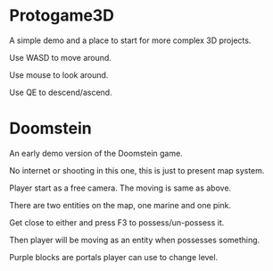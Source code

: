 # Protogame3D
A simple demo and a place to start for more complex 3D projects.

Use WASD to move around.

Use mouse to look around.

Use QE to descend/ascend.

# Doomstein
An early demo version of the Doomstein game.

No internet or shooting in this one, this is just to present map system.

Player start as a free camera. The moving is same as above.

There are two entities on the map, one marine and one pink.

Get close to either and press F3 to possess/un-possess it.

Then player will be moving as an entity when possesses something.

Purple blocks are portals player can use to change level.